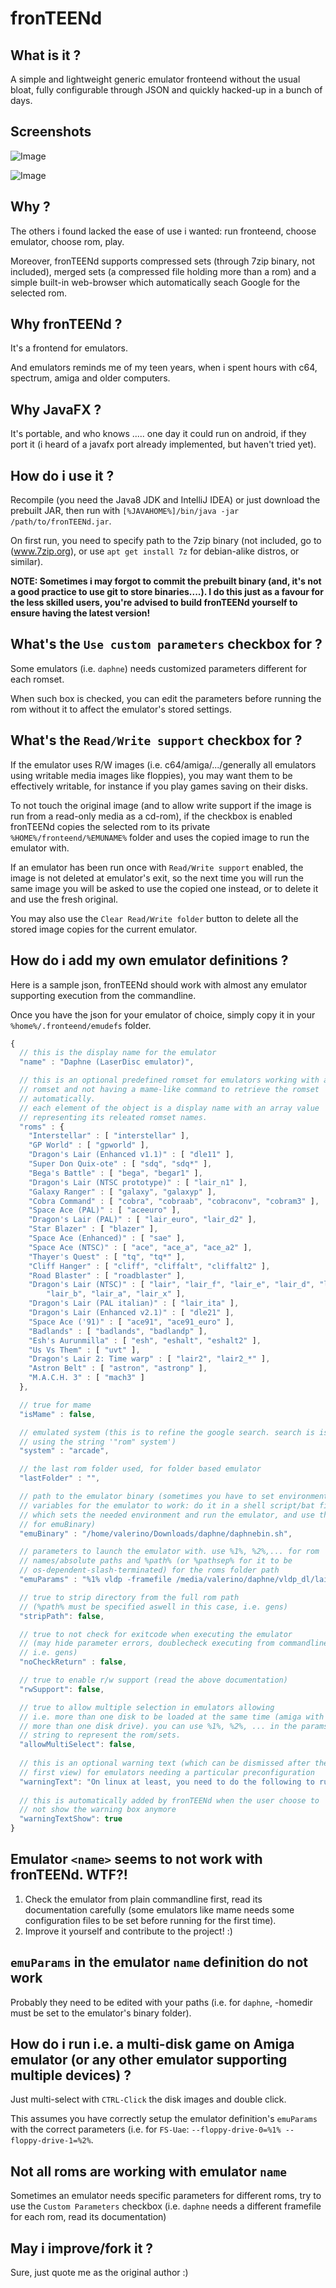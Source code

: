 fronTEENd
=========

What is it ?
------------
A simple and lightweight generic emulator fronteend without the usual bloat, fully configurable through JSON and quickly hacked-up in a bunch of days.

Screenshots
-----------
![Image](../master/screenshots/0.png?raw=true "Standard selection")

![Image](../master/screenshots/1.png?raw=true "Multiple selection")

Why ?
-----
The others i found lacked the ease of use i wanted: run fronteend, choose emulator, choose rom, play.

Moreover, fronTEENd supports compressed sets (through 7zip binary, not included), merged sets (a compressed file holding more than a rom) and a simple built-in web-browser which automatically seach Google for the selected
rom.

Why fronTEENd ?
---------------
It's a frontend for emulators. 

And emulators reminds me of my teen years, when i spent hours with c64, spectrum, amiga and older computers.

Why JavaFX ?
------------
It's portable, and who knows ..... one day it could run on android, if they port it (i heard of a javafx port already implemented, but haven't tried yet).

How do i use it ?
-----------------
Recompile (you need the Java8 JDK and IntelliJ IDEA) or just download the prebuilt JAR, then run with `[%JAVAHOME%]/bin/java -jar /path/to/fronTEENd.jar`.

On first run, you need to specify path to the 7zip binary (not included, go to (www.7zip.org), or use `apt get install 7z` for debian-alike distros, or similar).

**NOTE: Sometimes i may forgot to commit the prebuilt binary (and, it's not a good practice to use git to store binaries....). I do this just as a favour for the less skilled users, you're advised to build fronTEENd yourself to ensure having the latest version!**

What's the `Use custom parameters` checkbox for ?
-------------------------------------------------
Some emulators (i.e. `daphne`) needs customized parameters different for each romset. 

When such box is checked, you can edit the parameters before running the rom without it to affect the emulator's stored settings.

What's the `Read/Write support` checkbox for ?
----------------------------------------------
If the emulator uses R/W images (i.e. c64/amiga/.../generally all emulators using writable media images like floppies), you may want them to be effectively writable, for instance if you play games saving on their disks.

To not touch the original image (and to allow write support if the image is run from a read-only media as a cd-rom), if the checkbox is enabled fronTEENd copies the selected rom to its private `%HOME%/fronteend/%EMUNAME%` folder and uses the copied image to run the emulator with.

If an emulator has been run once with `Read/Write support` enabled, the image is not deleted at emulator's exit, so the next time you will run the same image you will be asked to use the copied one instead, or to delete it and use the fresh original.

You may also use the `Clear Read/Write folder` button to delete all the stored image copies for the current emulator.

How do i add my own emulator definitions ?
------------------------------------------
Here is a sample json, fronTEENd should work with almost any emulator supporting execution from the commandline.

Once you have the json for your emulator of choice, simply copy it in your `%home%/.fronteend/emudefs` folder.

```javascript
{
  // this is the display name for the emulator
  "name" : "Daphne (LaserDisc emulator)",

  // this is an optional predefined romset for emulators working with a fixed
  // romset and not having a mame-like command to retrieve the romset
  // automatically.
  // each element of the object is a display name with an array value
  // representing its releated romset names.
  "roms" : {
    "Interstellar" : [ "interstellar" ],
    "GP World" : [ "gpworld" ],
    "Dragon's Lair (Enhanced v1.1)" : [ "dle11" ],
    "Super Don Quix-ote" : [ "sdq", "sdq*" ],
    "Bega's Battle" : [ "bega", "begar1" ],
    "Dragon's Lair (NTSC prototype)" : [ "lair_n1" ],
    "Galaxy Ranger" : [ "galaxy", "galaxyp" ],
    "Cobra Command" : [ "cobra", "cobraab", "cobraconv", "cobram3" ],
    "Space Ace (PAL)" : [ "aceeuro" ],
    "Dragon's Lair (PAL)" : [ "lair_euro", "lair_d2" ],
    "Star Blazer" : [ "blazer" ],
    "Space Ace (Enhanced)" : [ "sae" ],
    "Space Ace (NTSC)" : [ "ace", "ace_a", "ace_a2" ],
    "Thayer's Quest" : [ "tq", "tq*" ],
    "Cliff Hanger" : [ "cliff", "cliffalt", "cliffalt2" ],
    "Road Blaster" : [ "roadblaster" ],
    "Dragon's Lair (NTSC)" : [ "lair", "lair_f", "lair_e", "lair_d", "lair_c",
        "lair_b", "lair_a", "lair_x" ],
    "Dragon's Lair (PAL italian)" : [ "lair_ita" ],
    "Dragon's Lair (Enhanced v2.1)" : [ "dle21" ],
    "Space Ace ('91)" : [ "ace91", "ace91_euro" ],
    "Badlands" : [ "badlands", "badlandp" ],
    "Esh's Aurunmilla" : [ "esh", "eshalt", "eshalt2" ],
    "Us Vs Them" : [ "uvt" ],
    "Dragon's Lair 2: Time warp" : [ "lair2", "lair2_*" ],
    "Astron Belt" : [ "astron", "astronp" ],
    "M.A.C.H. 3" : [ "mach3" ]
  },

  // true for mame
  "isMame" : false,

  // emulated system (this is to refine the google search. search is issued
  // using the string '"rom" system')
  "system" : "arcade",

  // the last rom folder used, for folder based emulator
  "lastFolder" : "",

  // path to the emulator binary (sometimes you have to set environment
  // variables for the emulator to work: do it in a shell script/bat file
  // which sets the needed environment and run the emulator, and use that
  // for emuBinary)
  "emuBinary" : "/home/valerino/Downloads/daphne/daphnebin.sh",

  // parameters to launch the emulator with. use %1%, %2%,... for rom
  // names/absolute paths and %path% (or %pathsep% for it to be
  // os-dependent-slash-terminated) for the roms folder path
  "emuParams" : "%1% vldp -framefile /media/valerino/daphne/vldp_dl/lair/lair.txt -homedir /media/valerino/daphne -ignore_aspect_ratio -blank_searches -min_seek_delay 1000 -seek_frames_per_ms 20 -fastboot -bank 0 11011001 -bank 1 00100111 -sound_buffer 2048",

  // true to strip directory from the full rom path
  // (%path% must be specified aswell in this case, i.e. gens)
  "stripPath": false,

  // true to not check for exitcode when executing the emulator
  // (may hide parameter errors, doublecheck executing from commandline,
  // i.e. gens)
  "noCheckReturn" : false,

  // true to enable r/w support (read the above documentation)
  "rwSupport": false,

  // true to allow multiple selection in emulators allowing
  // i.e. more than one disk to be loaded at the same time (amiga with
  // more than one disk drive). you can use %1%, %2%, ... in the params
  // string to represent the rom/sets.
  "allowMultiSelect": false,
  
  // this is an optional warning text (which can be dismissed after the
  // first view) for emulators needing a particular preconfiguration
  "warningText": "On linux at least, you need to do the following to run the emulator in fronTEENd:\n. Put this shellscript in the emulator's binary folder:\n#!/bin/sh\nexport LD_LIBRARY_PATH=./lib.\n/daphne $@\n. Use such script as emulator binary.\n\nMoreover, you need to always use custom parameters to load the different sets, specifying different options and framefiles.\nProbably, one day i'll implement this automatically in fronTEENd directly....\n",
  
  // this is automatically added by fronTEENd when the user choose to
  // not show the warning box anymore
  "warningTextShow": true
}
```

Emulator `<name>` seems to not work with fronTEENd. WTF?!
---------------------------------------------------------
1. Check the emulator from plain commandline first, read its documentation carefully (some emulators like mame needs some configuration files to be set before running for the first time).
2. Improve it yourself and contribute to the project! :)

`emuParams` in the emulator `name` definition do not work
---------------------------------------------------------
Probably they need to be edited with your paths (i.e. for `daphne`, -homedir must be set to the emulator's binary folder).

How do i run i.e. a multi-disk game on Amiga emulator (or any other emulator supporting multiple devices) ?
-----------------------------------------------------------------------------------------------------------
Just multi-select with `CTRL-Click` the disk images and double click.

This assumes you have correctly setup the emulator definition's `emuParams` with the correct parameters (i.e. for `FS-Uae`: `--floppy-drive-0=%1% --floppy-drive-1=%2%`.

Not all roms are working with emulator `name`
---------------------------------------------
Sometimes an emulator needs specific parameters for different roms, try to use the `Custom Parameters` checkbox (i.e. `daphne` needs a different framefile for each rom, read its documentation)

May i improve/fork it ?
-----------------------
Sure, just quote me as the original author :)
